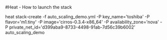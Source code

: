 

#Heat - How to launch the stack

heat stack-create -f auto_scaling_demo.yml 
    -P key_name='toshiba' 
    -P flavor='m1.tiny' 
    -P image='cirros-0.3.4-x86_64' 
    -P availability_zone='nova'
    -P private_net_id='d399aba9-8733-4498-91ab-7d56c39b6002' auto_scaling_demo
